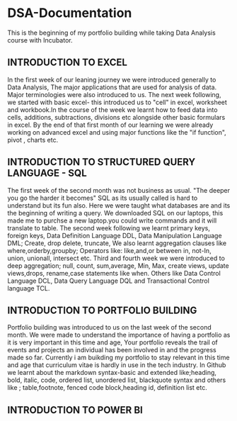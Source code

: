 # DSA-Documentation
This is the beginning of my portfolio building while taking Data Analysis course with Incubator.

## INTRODUCTION TO EXCEL
In the first week of our leaning journey we were introduced generally to Data Analysis, The major applications that are used for analysis of data. Major terminologies were also introduced to us. 
The next week following, we started with basic excel- this introduced us to "cell" in excel, worksheet and workbook.In the course of the week we learnt how to feed data into cells, additions, subtractions, divisions etc alongside other basic formulars in excel.
By the end of that first month of our learning we were already working on advanced excel and using major functions like the "if function", pivot , charts etc.

## INTRODUCTION TO STRUCTURED QUERY LANGUAGE - SQL
The first week of the second month was not business as usual. "The deeper you go the harder it becomes" SQL as its usually called is hard to understand but its fun also. Here we were taught what databases are and its the beginning of writing a query. We downloaded SQL on our laptops, this made me to purchse a new laptop.you could write commands and it will translate to table.
The second week following we learnt primary keys, foreign keys, Data Definition Language DDL, Data Manipulation Language DML; Create, drop delete, truncate,  We also learnt aggregation clauses like where,orderby,groupby; Operators like: like,and,or between in, not-In, union, unionall, intersect etc.
Third and fourth week we were introduced to deep aggregation; null, count, sum,average, Min, Max, create views, update views,drops, rename,case statements like when.
Others like Data Control Language DCL, Data Query Language DQL and Transactional Control language TCL.

## INTRODUCTION TO PORTFOLIO BUILDING
Portfolio building was introduced to us on the last week of the second month. We were made to understand the importance of having a portfolio as it is very important in this time and age, Your portfolio reveals the trail of events and projects an individual has been involved in and the progress made so far. Currently i  am buikding my portfolio to stay relevant in this time and age that curriculum vitae is hardly in use in the tech industry.
In Github we learnt about the markdown syntax-basic and extended like;heading, bold, italic, code, ordered list, unordered list, blackquote syntax and others like ; table,footnote, fenced code block,heading id, definition list etc. 

## INTRODUCTION TO POWER BI
